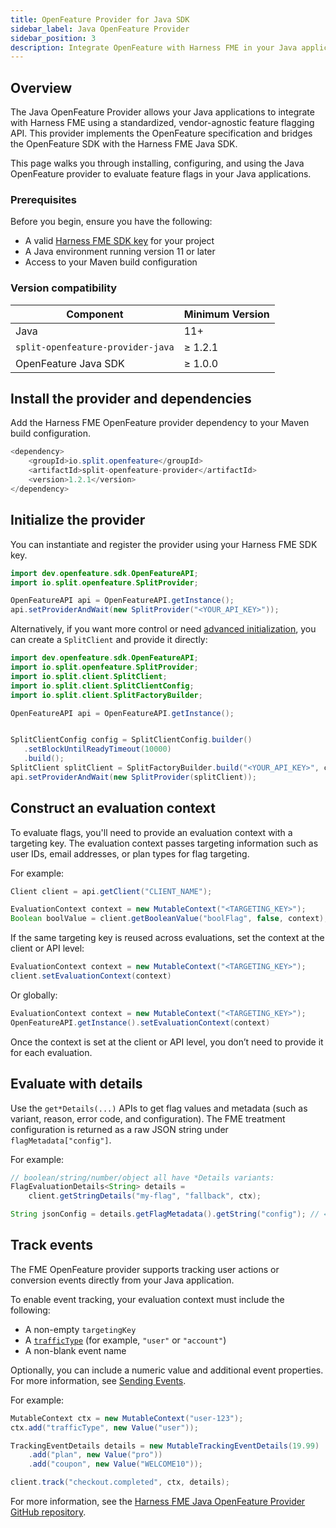 ```yaml
---
title: OpenFeature Provider for Java SDK
sidebar_label: Java OpenFeature Provider
sidebar_position: 3
description: Integrate OpenFeature with Harness FME in your Java applications to evaluate feature flags, manage contexts, and track events using a standardized SDK.
---
```


## Overview

The <Tooltip id="fme.openfeature.provider">Java OpenFeature Provider</Tooltip> allows your Java applications to integrate with Harness FME using a standardized, vendor-agnostic feature flagging API. This provider implements the OpenFeature specification and bridges the OpenFeature SDK with the Harness FME Java SDK.

This page walks you through installing, configuring, and using the Java OpenFeature provider to evaluate <Tooltip id="fme.openfeature.feature-flag">feature flags</Tooltip> in your Java applications.

### Prerequisites

Before you begin, ensure you have the following:

- A valid [Harness FME SDK key](/docs/feature-management-experimentation/sdks-and-infrastructure/#api-keys) for your project  
- A Java environment running version 11 or later  
- Access to your Maven build configuration

### Version compatibility

| Component                                | Minimum Version |
| ---------------------------------------- | ---------------- |
| Java                                     | 11+              |
| `split-openfeature-provider-java`        | ≥ 1.2.1          |
| OpenFeature Java SDK                     | ≥ 1.0.0          |

## Install the provider and dependencies

Add the Harness FME OpenFeature provider dependency to your Maven build configuration.

```java
<dependency>
    <groupId>io.split.openfeature</groupId>
    <artifactId>split-openfeature-provider</artifactId>
    <version>1.2.1</version>
</dependency>
```

## Initialize the provider

You can instantiate and register the provider using your Harness FME SDK key.

```java
import dev.openfeature.sdk.OpenFeatureAPI;
import io.split.openfeature.SplitProvider;

OpenFeatureAPI api = OpenFeatureAPI.getInstance();
api.setProviderAndWait(new SplitProvider("<YOUR_API_KEY>"));
```

Alternatively, if you want more control or need [advanced initialization](/docs/feature-management-experimentation/sdks-and-infrastructure/server-side-sdks/java-sdk/#configuration), you can create a `SplitClient` and provide it directly:

```java
import dev.openfeature.sdk.OpenFeatureAPI;
import io.split.openfeature.SplitProvider;
import io.split.client.SplitClient;
import io.split.client.SplitClientConfig;
import io.split.client.SplitFactoryBuilder;

OpenFeatureAPI api = OpenFeatureAPI.getInstance();


SplitClientConfig config = SplitClientConfig.builder()
   .setBlockUntilReadyTimeout(10000)
   .build();
SplitClient splitClient = SplitFactoryBuilder.build("<YOUR_API_KEY>", config).client();
api.setProviderAndWait(new SplitProvider(splitClient));
```

## Construct an evaluation context

To evaluate flags, you'll need to provide an <Tooltip id="fme.openfeature.evaluation-context">evaluation context</Tooltip> with a <Tooltip id="fme.openfeature.targeting-key">targeting key</Tooltip>. The evaluation context passes targeting information such as user IDs, email addresses, or plan types for flag targeting.

For example:

```java
Client client = api.getClient("CLIENT_NAME");

EvaluationContext context = new MutableContext("<TARGETING_KEY>");
Boolean boolValue = client.getBooleanValue("boolFlag", false, context);
```

If the same targeting key is reused across evaluations, set the context at the client or API level:

```java
EvaluationContext context = new MutableContext("<TARGETING_KEY>");
client.setEvaluationContext(context)
```

Or globally:

```java
EvaluationContext context = new MutableContext("<TARGETING_KEY>");
OpenFeatureAPI.getInstance().setEvaluationContext(context)
```

Once the context is set at the client or API level, you don’t need to provide it for each evaluation.

## Evaluate with details

Use the `get*Details(...)` APIs to get flag values and metadata (such as variant, reason, error code, and configuration). The FME treatment configuration is returned as a raw JSON string under `flagMetadata["config"]`.

For example: 

```java
// boolean/string/number/object all have *Details variants:
FlagEvaluationDetails<String> details =
    client.getStringDetails("my-flag", "fallback", ctx);

String jsonConfig = details.getFlagMetadata().getString("config"); // ← Split treatment config
```

## Track events

The FME OpenFeature provider supports tracking user actions or conversion <Tooltip id="fme.openfeature.events">events</Tooltip> directly from your Java application.

To enable event tracking, your evaluation context must include the following:

- A non-empty `targetingKey`
- A [`trafficType`](/docs/feature-management-experimentation/management-and-administration/fme-settings/traffic-types/) (for example, `"user"` or `"account"`)
- A non-blank event name

Optionally, you can include a numeric value and additional event properties. For more information, see [Sending Events](https://developer.harness.io/docs/feature-management-experimentation/api/events/#event-record-fields).

For example:

```java
MutableContext ctx = new MutableContext("user-123");
ctx.add("trafficType", new Value("user"));

TrackingEventDetails details = new MutableTrackingEventDetails(19.99)
    .add("plan", new Value("pro"))
    .add("coupon", new Value("WELCOME10"));

client.track("checkout.completed", ctx, details);
```

For more information, see the [Harness FME Java OpenFeature Provider GitHub repository](https://github.com/splitio/split-openfeature-provider-java).